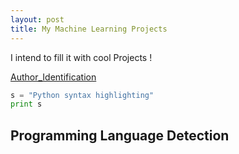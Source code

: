 ```yaml
---
layout: post
title: My Machine Learning Projects
---
```


I intend to fill  it  with cool Projects !


[Author_Identification](https://github.com/papasanimohansrinivas/papasanimohansrinivas.github.io/blob/master/_posts/2018-05-07-page1.md)

 
```python
s = "Python syntax highlighting"
print s
```
## Programming Language Detection 
